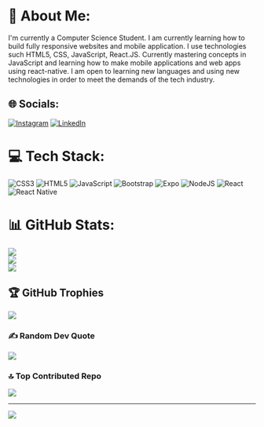 # 💫 About Me:
I'm currently a Computer Science Student. I am currently learning how to build fully responsive websites and mobile application. I use technologies such HTML5, CSS, JavaScript, React.JS. Currently mastering concepts in JavaScript and learning how to make mobile applications and web apps using react-native. I am open to learning new languages and using new technologies in order to meet the demands of the tech industry. 


## 🌐 Socials:
[![Instagram](https://img.shields.io/badge/Instagram-%23E4405F.svg?logo=Instagram&logoColor=white)](https://instagram.com/www.instagram.com/khofi_jayden_) [![LinkedIn](https://img.shields.io/badge/LinkedIn-%230077B5.svg?logo=linkedin&logoColor=white)](https://linkedin.com/in/www.linkedin.com/in/jaydenosafo) 

# 💻 Tech Stack:
![CSS3](https://img.shields.io/badge/css3-%231572B6.svg?style=for-the-badge&logo=css3&logoColor=white) ![HTML5](https://img.shields.io/badge/html5-%23E34F26.svg?style=for-the-badge&logo=html5&logoColor=white) ![JavaScript](https://img.shields.io/badge/javascript-%23323330.svg?style=for-the-badge&logo=javascript&logoColor=%23F7DF1E) ![Bootstrap](https://img.shields.io/badge/bootstrap-%238511FA.svg?style=for-the-badge&logo=bootstrap&logoColor=white) ![Expo](https://img.shields.io/badge/expo-1C1E24?style=for-the-badge&logo=expo&logoColor=#D04A37) ![NodeJS](https://img.shields.io/badge/node.js-6DA55F?style=for-the-badge&logo=node.js&logoColor=white) ![React](https://img.shields.io/badge/react-%2320232a.svg?style=for-the-badge&logo=react&logoColor=%2361DAFB) ![React Native](https://img.shields.io/badge/react_native-%2320232a.svg?style=for-the-badge&logo=react&logoColor=%2361DAFB)
# 📊 GitHub Stats:
![](https://github-readme-stats.vercel.app/api?username=JAYDEN2904&theme=dark&hide_border=false&include_all_commits=true&count_private=false)<br/>
![](https://github-readme-streak-stats.herokuapp.com/?user=JAYDEN2904&theme=dark&hide_border=false)<br/>
![](https://github-readme-stats.vercel.app/api/top-langs/?username=JAYDEN2904&theme=dark&hide_border=false&include_all_commits=true&count_private=false&layout=compact)

## 🏆 GitHub Trophies
![](https://github-profile-trophy.vercel.app/?username=JAYDEN2904&theme=radical&no-frame=false&no-bg=true&margin-w=4)

### ✍️ Random Dev Quote
![](https://quotes-github-readme.vercel.app/api?type=horizontal&theme=radical)

### 🔝 Top Contributed Repo
![](https://github-contributor-stats.vercel.app/api?username=JAYDEN2904&limit=5&theme=dark&combine_all_yearly_contributions=true)

---
[![](https://visitcount.itsvg.in/api?id=JAYDEN2904&icon=2&color=0)](https://visitcount.itsvg.in)

<!-- Proudly created with GPRM ( https://gprm.itsvg.in ) -->

